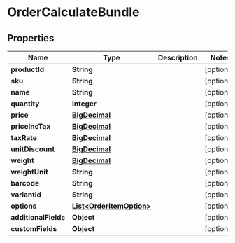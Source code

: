 

# OrderCalculateBundle

## Properties

Name | Type | Description | Notes
------------ | ------------- | ------------- | -------------
**productId** | **String** |  |  [optional]
**sku** | **String** |  |  [optional]
**name** | **String** |  |  [optional]
**quantity** | **Integer** |  |  [optional]
**price** | [**BigDecimal**](BigDecimal.md) |  |  [optional]
**priceIncTax** | [**BigDecimal**](BigDecimal.md) |  |  [optional]
**taxRate** | [**BigDecimal**](BigDecimal.md) |  |  [optional]
**unitDiscount** | [**BigDecimal**](BigDecimal.md) |  |  [optional]
**weight** | [**BigDecimal**](BigDecimal.md) |  |  [optional]
**weightUnit** | **String** |  |  [optional]
**barcode** | **String** |  |  [optional]
**variantId** | **String** |  |  [optional]
**options** | [**List&lt;OrderItemOption&gt;**](OrderItemOption.md) |  |  [optional]
**additionalFields** | **Object** |  |  [optional]
**customFields** | **Object** |  |  [optional]




